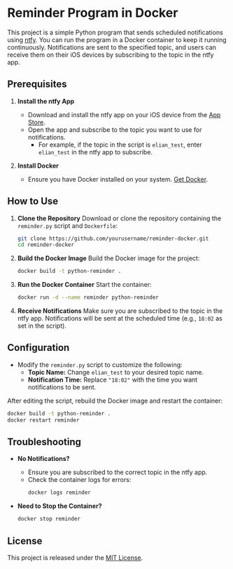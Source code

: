 # Reminder Program in Docker

This project is a simple Python program that sends scheduled notifications using [ntfy](https://ntfy.sh). You can run the program in a Docker container to keep it running continuously. Notifications are sent to the specified topic, and users can receive them on their iOS devices by subscribing to the topic in the ntfy app.

## Prerequisites

1. **Install the ntfy App**
   - Download and install the ntfy app on your iOS device from the [App Store](https://apps.apple.com).
   - Open the app and subscribe to the topic you want to use for notifications.
     - For example, if the topic in the script is `elian_test`, enter `elian_test` in the ntfy app to subscribe.

2. **Install Docker**
   - Ensure you have Docker installed on your system. [Get Docker](https://docs.docker.com/get-docker/).

## How to Use

1. **Clone the Repository**
   Download or clone the repository containing the `reminder.py` script and `Dockerfile`:
   ```bash
   git clone https://github.com/yourusername/reminder-docker.git
   cd reminder-docker
   ```

2. **Build the Docker Image**
   Build the Docker image for the project:
   ```bash
   docker build -t python-reminder .
   ```

3. **Run the Docker Container**
   Start the container:
   ```bash
   docker run -d --name reminder python-reminder
   ```

4. **Receive Notifications**
   Make sure you are subscribed to the topic in the ntfy app. Notifications will be sent at the scheduled time (e.g., `18:02` as set in the script).

## Configuration

- Modify the `reminder.py` script to customize the following:
  - **Topic Name:** Change `elian_test` to your desired topic name.
  - **Notification Time:** Replace `"18:02"` with the time you want notifications to be sent.

After editing the script, rebuild the Docker image and restart the container:
```bash
docker build -t python-reminder .
docker restart reminder
```

## Troubleshooting

- **No Notifications?**
  - Ensure you are subscribed to the correct topic in the ntfy app.
  - Check the container logs for errors:
    ```bash
    docker logs reminder
    ```

- **Need to Stop the Container?**
  ```bash
  docker stop reminder
  ```

## License

This project is released under the [MIT License](https://opensource.org/licenses/MIT).


